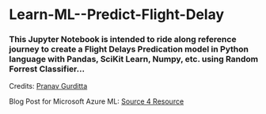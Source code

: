 # Learn-ML--Predict-Flight-Delay

### This Jupyter Notebook is intended to ride along reference journey to create a Flight Delays Predication model in Python language with Pandas, SciKit Learn, Numpy, etc. using Random Forrest Classifier...

Credits: [Pranav Gurditta](https://github.com/PranavGurditta)

Blog Post for Microsoft Azure ML: [Source 4 Resource](https://source4resource.blogspot.com/2019/11/hands-on-azure-ml.html)
